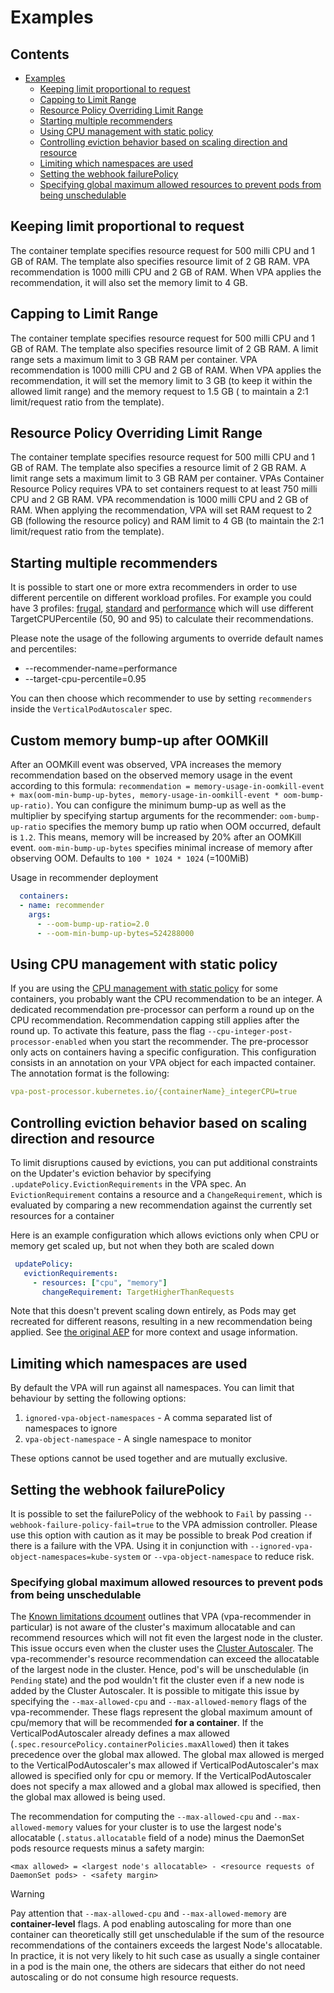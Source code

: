 # Examples

## Contents

- [Examples](#examples)
  - [Keeping limit proportional to request](#keeping-limit-proportional-to-request)
  - [Capping to Limit Range](#capping-to-limit-range)
  - [Resource Policy Overriding Limit Range](#resource-policy-overriding-limit-range)
  - [Starting multiple recommenders](#starting-multiple-recommenders)
  - [Using CPU management with static policy](#using-cpu-management-with-static-policy)
  - [Controlling eviction behavior based on scaling direction and resource](#controlling-eviction-behavior-based-on-scaling-direction-and-resource)
  - [Limiting which namespaces are used](#limiting-which-namespaces-are-used)
  - [Setting the webhook failurePolicy](#setting-the-webhook-failurepolicy)
  - [Specifying global maximum allowed resources to prevent pods from being unschedulable](#specifying-global-maximum-allowed-resources-to-prevent-pods-from-being-unschedulable)

## Keeping limit proportional to request

The container template specifies resource request for 500 milli CPU and 1 GB of RAM. The template also
specifies resource limit of 2 GB RAM. VPA recommendation is 1000 milli CPU and 2 GB of RAM. When VPA
applies the recommendation, it will also set the memory limit to 4 GB.

## Capping to Limit Range

The container template specifies resource request for 500 milli CPU and 1 GB of RAM. The template also
specifies resource limit of 2 GB RAM. A limit range sets a maximum limit to 3 GB RAM per container.
VPA recommendation is 1000 milli CPU and 2 GB of RAM. When VPA applies the recommendation, it will
set the memory limit to 3 GB (to keep it within the allowed limit range) and the memory request to 1.5 GB (
to maintain a 2:1 limit/request ratio from the template).

## Resource Policy Overriding Limit Range

The container template specifies resource request for 500 milli CPU and 1 GB of RAM. The template also
specifies a resource limit of 2 GB RAM. A limit range sets a maximum limit to 3 GB RAM per container.
VPAs Container Resource Policy requires VPA to set containers request to at least 750 milli CPU and
2 GB RAM. VPA recommendation is 1000 milli CPU and 2 GB of RAM. When applying the recommendation,
VPA will set RAM request to 2 GB (following the resource policy) and RAM limit to 4 GB (to maintain
the 2:1 limit/request ratio from the template).

## Starting multiple recommenders

It is possible to start one or more extra recommenders in order to use different percentile on different workload profiles.
For example you could have 3 profiles:  [frugal](https://github.com/kubernetes/autoscaler/blob/master/vertical-pod-autoscaler/deploy/recommender-deployment-low.yaml),
[standard](https://github.com/kubernetes/autoscaler/blob/master/vertical-pod-autoscaler/deploy/recommender-deployment.yaml) and
[performance](https://github.com/kubernetes/autoscaler/blob/master/vertical-pod-autoscaler/deploy/recommender-deployment-high.yaml) which will
use different TargetCPUPercentile (50, 90 and 95) to calculate their recommendations.

Please note the usage of the following arguments to override default names and percentiles:

- --recommender-name=performance
- --target-cpu-percentile=0.95

You can then choose which recommender to use by setting `recommenders` inside the `VerticalPodAutoscaler` spec.

## Custom memory bump-up after OOMKill

After an OOMKill event was observed, VPA increases the memory recommendation based on the observed memory usage in the event according to this formula: `recommendation = memory-usage-in-oomkill-event + max(oom-min-bump-up-bytes, memory-usage-in-oomkill-event * oom-bump-up-ratio)`.
You can configure the minimum bump-up as well as the multiplier by specifying startup arguments for the recommender:
`oom-bump-up-ratio` specifies the memory bump up ratio when OOM occurred, default is `1.2`. This means, memory will be increased by 20% after an OOMKill event.
`oom-min-bump-up-bytes` specifies minimal increase of memory after observing OOM. Defaults to `100 * 1024 * 1024` (=100MiB)

Usage in recommender deployment

```yaml
  containers:
  - name: recommender
    args:
      - --oom-bump-up-ratio=2.0
      - --oom-min-bump-up-bytes=524288000
```

## Using CPU management with static policy

If you are using the [CPU management with static policy](https://kubernetes.io/docs/tasks/administer-cluster/cpu-management-policies/#static-policy) for some containers,
you probably want the CPU recommendation to be an integer. A dedicated recommendation pre-processor can perform a round up on the CPU recommendation. Recommendation capping still applies after the round up.
To activate this feature, pass the flag `--cpu-integer-post-processor-enabled` when you start the recommender.
The pre-processor only acts on containers having a specific configuration. This configuration consists in an annotation on your VPA object for each impacted container.
The annotation format is the following:

```yaml
vpa-post-processor.kubernetes.io/{containerName}_integerCPU=true
```

## Controlling eviction behavior based on scaling direction and resource

To limit disruptions caused by evictions, you can put additional constraints on the Updater's eviction behavior by specifying `.updatePolicy.EvictionRequirements` in the VPA spec. An `EvictionRequirement` contains a resource and a `ChangeRequirement`, which is evaluated by comparing a new recommendation against the currently set resources for a container

Here is an example configuration which allows evictions only when CPU or memory get scaled up, but not when they both are scaled down

```yaml
 updatePolicy:
   evictionRequirements:
     - resources: ["cpu", "memory"]
       changeRequirement: TargetHigherThanRequests
```

Note that this doesn't prevent scaling down entirely, as Pods may get recreated for different reasons, resulting in a new recommendation being applied. See [the original AEP](https://github.com/kubernetes/autoscaler/tree/master/vertical-pod-autoscaler/enhancements/4831-control-eviction-behavior) for more context and usage information.

## Limiting which namespaces are used

 By default the VPA will run against all namespaces. You can limit that behaviour by setting the following options:

1. `ignored-vpa-object-namespaces` - A comma separated list of namespaces to ignore
1. `vpa-object-namespace` - A single namespace to monitor

These options cannot be used together and are mutually exclusive.

## Setting the webhook failurePolicy

It is possible to set the failurePolicy of the webhook to `Fail` by passing `--webhook-failure-policy-fail=true` to the VPA admission controller.
Please use this option with caution as it may be possible to break Pod creation if there is a failure with the VPA.
Using it in conjunction with `--ignored-vpa-object-namespaces=kube-system` or `--vpa-object-namespace` to reduce risk.

### Specifying global maximum allowed resources to prevent pods from being unschedulable

The [Known limitations dcoument](./known-limitations.md) outlines that VPA (vpa-recommender in particular) is not aware of the cluster's maximum allocatable and can recommend resources which will not fit even the largest node in the cluster. This issue occurs even when the cluster uses the [Cluster Autoscaler](https://github.com/kubernetes/autoscaler/blob/master/cluster-autoscaler/FAQ.md#basics). The vpa-recommender's resource recommendation can exceed the allocatable of the largest node in the cluster. Hence, pod's will be unschedulable (in `Pending` state) and the pod wouldn't fit the cluster even if a new node is added by the Cluster Autoscaler.
It is possible to mitigate this issue by specifying the `--max-allowed-cpu` and `--max-allowed-memory` flags of the vpa-recommender. These flags represent the global maximum amount of cpu/memory that will be recommended **for a container**. If the VerticalPodAutoscaler already defines a max allowed (`.spec.resourcePolicy.containerPolicies.maxAllowed`) then it takes precedence over the global max allowed. The global max allowed is merged to the VerticalPodAutoscaler's max allowed if VerticalPodAutoscaler's max allowed is specified only for cpu or memory. If the VerticalPodAutoscaler does not specify a max allowed and a global max allowed is specified, then the global max allowed is being used.

The recommendation for computing the `--max-allowed-cpu` and `--max-allowed-memory` values for your cluster is to use the largest node's allocatable (`.status.allocatable` field of a node) minus the DaemonSet pods resource requests minus a safety margin:
```
<max allowed> = <largest node's allocatable> - <resource requests of DaemonSet pods> - <safety margin>
```

> [!WARNING]
> Pay attention that `--max-allowed-cpu` and `--max-allowed-memory` are **container-level** flags. A pod enabling autoscaling for more than one container can theoretically still get unschedulable if the sum of the resource recommendations of the containers exceeds the largest Node's allocatable. In practice, it is not very likely to hit such case as usually a single container in a pod is the main one, the others are sidecars that either do not need autoscaling or do not consume high resource requests.
